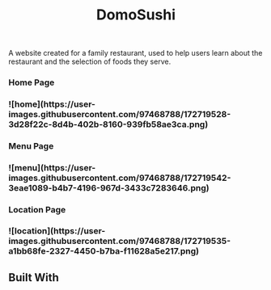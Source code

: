 
<h1 align="center"> DomoSushi </h1>
<br/>

<p> A website created for a family restaurant, used to help users learn about the restaurant and the selection of foods they serve.<p/>

<h3> Home Page <h3/>
![home](https://user-images.githubusercontent.com/97468788/172719528-3d28f22c-8d4b-402b-8160-939fb58ae3ca.png)
  
<h3> Menu Page <h3/>
![menu](https://user-images.githubusercontent.com/97468788/172719542-3eae1089-b4b7-4196-967d-3433c7283646.png)
  
<h3> Location Page <h3/>
![location](https://user-images.githubusercontent.com/97468788/172719535-a1bb68fe-2327-4450-b7ba-f11628a5e217.png)

<h2> Built With <h2/>
<br>
